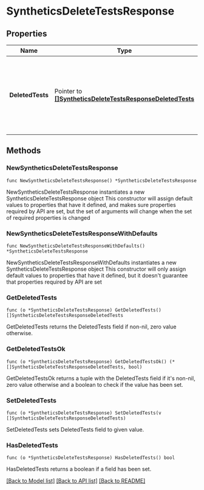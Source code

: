 # SyntheticsDeleteTestsResponse

## Properties

Name | Type | Description | Notes
------------ | ------------- | ------------- | -------------
**DeletedTests** | Pointer to [**[]SyntheticsDeleteTestsResponseDeletedTests**](SyntheticsDeleteTestsResponseDeletedTests.md) | Array of objects containing a deleted Synthetic test ID with the associated deletion timestamp. | [optional] 

## Methods

### NewSyntheticsDeleteTestsResponse

`func NewSyntheticsDeleteTestsResponse() *SyntheticsDeleteTestsResponse`

NewSyntheticsDeleteTestsResponse instantiates a new SyntheticsDeleteTestsResponse object
This constructor will assign default values to properties that have it defined,
and makes sure properties required by API are set, but the set of arguments
will change when the set of required properties is changed

### NewSyntheticsDeleteTestsResponseWithDefaults

`func NewSyntheticsDeleteTestsResponseWithDefaults() *SyntheticsDeleteTestsResponse`

NewSyntheticsDeleteTestsResponseWithDefaults instantiates a new SyntheticsDeleteTestsResponse object
This constructor will only assign default values to properties that have it defined,
but it doesn't guarantee that properties required by API are set

### GetDeletedTests

`func (o *SyntheticsDeleteTestsResponse) GetDeletedTests() []SyntheticsDeleteTestsResponseDeletedTests`

GetDeletedTests returns the DeletedTests field if non-nil, zero value otherwise.

### GetDeletedTestsOk

`func (o *SyntheticsDeleteTestsResponse) GetDeletedTestsOk() (*[]SyntheticsDeleteTestsResponseDeletedTests, bool)`

GetDeletedTestsOk returns a tuple with the DeletedTests field if it's non-nil, zero value otherwise
and a boolean to check if the value has been set.

### SetDeletedTests

`func (o *SyntheticsDeleteTestsResponse) SetDeletedTests(v []SyntheticsDeleteTestsResponseDeletedTests)`

SetDeletedTests sets DeletedTests field to given value.

### HasDeletedTests

`func (o *SyntheticsDeleteTestsResponse) HasDeletedTests() bool`

HasDeletedTests returns a boolean if a field has been set.


[[Back to Model list]](../README.md#documentation-for-models) [[Back to API list]](../README.md#documentation-for-api-endpoints) [[Back to README]](../README.md)


